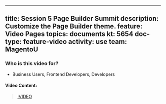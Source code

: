 
---
title: Session 5 Page Builder Summit
description: Customize the Page Builder theme.
feature: Video Pages
topics: documents
kt: 5654
doc-type: feature-video
activity: use
team: MagentoU
---

### Who is this video for?

* Business Users, Frontend Developers, Developers

#### Video Content:

>[!VIDEO](https://video.tv.adobe.com/v/35713)